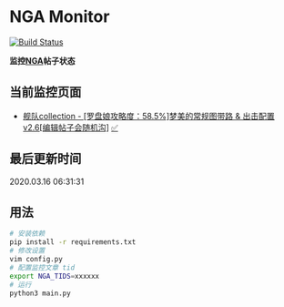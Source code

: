 # NGA Monitor

[![Build Status](https://travis-ci.org/kcwikizh/nga-monitor.svg?branch=master)](https://travis-ci.org/kcwikizh/nga-monitor)

**监控[NGA](https://bbs.nga.cn)帖子状态**

## 当前监控页面

- [舰队collection - [罗盘娘攻略度：58.5%]梦美的常规图带路 &amp; 出击配置 v2.6[编辑帖子会随机沟]](https://bbs.nga.cn/read.php?tid=16334445) [✅](16334445.md)


## 最后更新时间

2020.03.16 06:31:31

## 用法

```bash
# 安装依赖
pip install -r requirements.txt
# 修改设置
vim config.py
# 配置监控文章 tid
export NGA_TIDS=xxxxxx
# 运行
python3 main.py
```
